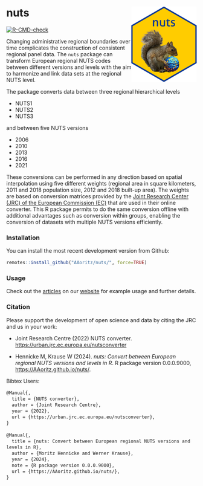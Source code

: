 # nuts <img src="man/figures/logo.png" align="right" height="200"/>

  <!-- badges: start -->
  [![R-CMD-check](https://github.com/AAoritz/nuts/actions/workflows/R-CMD-check.yaml/badge.svg)](https://github.com/AAoritz/nuts/actions/workflows/R-CMD-check.yaml)
  <!-- badges: end -->

Changing administrative regional boundaries over time complicates the construction of consistent regional panel data. The `nuts` package can transform European regional NUTS codes between different versions and levels with the aim to harmonize and link data sets at the regional NUTS level.

The package converts data between three regional hierarchical levels

-   NUTS1
-   NUTS2
-   NUTS3

and between five NUTS versions

-   2006
-   2010
-   2013
-   2016
-   2021

These conversions can be performed in any direction based on spatial interpolation using five different weights (regional area in square kilometers, 2011 and 2018 population size, 2012 and 2018 built-up area). The weights are based on conversion matrices provided by the [Joint Research Center (JRC) of the European Commission (EC)](<https://urban.jrc.ec.europa.eu/nutsconverter/#/>) that are used in their online converter. This R package permits to do the same conversion offline with additional advantages such as conversion within groups, enabling the conversion of datasets with multiple NUTS versions efficiently.

### Installation

You can install the most recent development version from Github:

``` r
remotes::install_github("AAoritz/nuts/", force=TRUE)
```

### Usage

Check out the [articles](https://AAoritz.github.io/nuts/docs/articles/nuts-vignette.html) on our [website](https://AAoritz.github.io/nuts/) for example usage and further details.

### Citation

Please support the development of open science and data by citing the JRC and us in your work:

-   Joint Research Centre (2022) NUTS converter. <https://urban.jrc.ec.europa.eu/nutsconverter>

-   Hennicke M, Krause W (2024). _nuts: Convert between European regional NUTS versions and levels in R_. R package version 0.0.0.9000, <https://AAoritz.github.io/nuts/>.


Bibtex Users:

```         
@Manual{,
  title = {NUTS converter},
  author = {Joint Research Centre},
  year = {2022},
  url = {https://urban.jrc.ec.europa.eu/nutsconverter},
}

@Manual{,
  title = {nuts: Convert between European regional NUTS versions and levels in R},
  author = {Moritz Hennicke and Werner Krause},
  year = {2024},
  note = {R package version 0.0.0.9000},
  url = {https://AAoritz.github.io/nuts/},
}
```